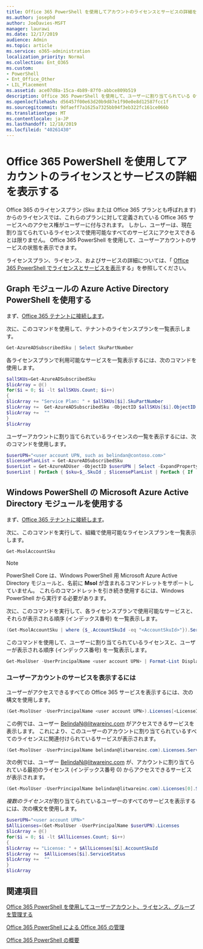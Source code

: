 ```yaml
---
title: Office 365 PowerShell を使用してアカウントのライセンスとサービスの詳細を表示する
ms.author: josephd
author: JoeDavies-MSFT
manager: laurawi
ms.date: 12/17/2019
audience: Admin
ms.topic: article
ms.service: o365-administration
localization_priority: Normal
ms.collection: Ent_O365
ms.custom:
- PowerShell
- Ent_Office_Other
- LIL_Placement
ms.assetid: ace07d8a-15ca-4b89-87f0-abbce809b519
description: Office 365 PowerShell を使用して、ユーザーに割り当てられている Office 365 サービスを確認する方法について説明します。
ms.openlocfilehash: d56457f00e63d20b9d87e1f90e0e8d12587fcc1f
ms.sourcegitcommit: 9dfaeff7a1625a7325bb94f3eb322fc161ce066b
ms.translationtype: MT
ms.contentlocale: ja-JP
ms.lasthandoff: 12/18/2019
ms.locfileid: "40261430"
---
```

# <a name="view-account-license-and-service-details-with-office-365-powershell"></a>Office 365 PowerShell を使用してアカウントのライセンスとサービスの詳細を表示する

Office 365 のライセンスプラン (Sku または Office 365 プランとも呼ばれます) からのライセンスでは、これらのプランに対して定義されている Office 365 サービスへのアクセス権がユーザーに付与されます。 しかし、ユーザーは、現在割り当てられているライセンスで使用可能なすべてのサービスにアクセスできるとは限りません。 Office 365 PowerShell を使用して、ユーザーアカウントのサービスの状態を表示できます。 

ライセンスプラン、ライセンス、およびサービスの詳細については、「 [Office 365 PowerShell でライセンスとサービスを表示](view-licenses-and-services-with-office-365-powershell.md)する」を参照してください。

## <a name="use-the-azure-active-directory-powershell-for-graph-module"></a>Graph モジュールの Azure Active Directory PowerShell を使用する

まず、[Office 365 テナントに接続します](connect-to-office-365-powershell.md#connect-with-the-azure-active-directory-powershell-for-graph-module)。
  
次に、このコマンドを使用して、テナントのライセンスプランを一覧表示します。

```powershell
Get-AzureADSubscribedSku | Select SkuPartNumber
```

各ライセンスプランで利用可能なサービスを一覧表示するには、次のコマンドを使用します。

```powershell
$allSKUs=Get-AzureADSubscribedSku
$licArray = @()
for($i = 0; $i -lt $allSKUs.Count; $i++)
{
$licArray += "Service Plan: " + $allSKUs[$i].SkuPartNumber
$licArray +=  Get-AzureADSubscribedSku -ObjectID $allSKUs[$i].ObjectID | Select -ExpandProperty ServicePlans
$licArray +=  ""
}
$licArray
```

ユーザーアカウントに割り当てられているライセンスの一覧を表示するには、次のコマンドを使用します。

```powershell
$userUPN="<user account UPN, such as belindan@contoso.com>"
$licensePlanList = Get-AzureADSubscribedSku
$userList = Get-AzureADUser -ObjectID $userUPN | Select -ExpandProperty AssignedLicenses | Select SkuID 
$userList | ForEach { $sku=$_.SkuId ; $licensePlanList | ForEach { If ( $sku -eq $_.ObjectId.substring($_.ObjectId.length - 36, 36) ) { Write-Host $_.SkuPartNumber } } }
```

## <a name="use-the-microsoft-azure-active-directory-module-for-windows-powershell"></a>Windows PowerShell の Microsoft Azure Active Directory モジュールを使用する

まず、[Office 365 テナントに接続します](connect-to-office-365-powershell.md#connect-with-the-microsoft-azure-active-directory-module-for-windows-powershell)。

次に、このコマンドを実行して、組織で使用可能なライセンスプランを一覧表示します。 

```powershell
Get-MsolAccountSku
```
>[!Note]
>PowerShell Core は、Windows PowerShell 用 Microsoft Azure Active Directory モジュールと、名前に **Msol** が含まれるコマンドレットをサポートしていません。 これらのコマンドレットを引き続き使用するには、Windows PowerShell から実行する必要があります。
>

次に、このコマンドを実行して、各ライセンスプランで使用可能なサービスと、それらが表示される順序 (インデックス番号) を一覧表示します。

```powershell
(Get-MsolAccountSku | where {$_.AccountSkuId -eq "<AccountSkuId>"}).ServiceStatus
```
  
このコマンドを使用して、ユーザーに割り当てられているライセンスと、ユーザーが表示される順序 (インデックス番号) を一覧表示します。

```powershell
Get-MsolUser -UserPrincipalName <user account UPN> | Format-List DisplayName,Licenses
```

### <a name="to-view-services-for-a-user-account"></a>ユーザーアカウントのサービスを表示するには

ユーザーがアクセスできるすべての Office 365 サービスを表示するには、次の構文を使用します。
  
```powershell
(Get-MsolUser -UserPrincipalName <user account UPN>).Licenses[<LicenseIndexNumber>].ServiceStatus
```

この例では、ユーザー BelindaN@litwareinc.com がアクセスできるサービスを表示します。 これにより、このユーザーのアカウントに割り当てられているすべてのライセンスに関連付けられているサービスが表示されます。
  
```powershell
(Get-MsolUser -UserPrincipalName belindan@litwareinc.com).Licenses.ServiceStatus
```

次の例では、ユーザー BelindaN@litwareinc.com が、アカウントに割り当てられている最初のライセンス (インデックス番号 0) からアクセスできるサービスが表示されます。
  
```powershell
(Get-MsolUser -UserPrincipalName belindan@litwareinc.com).Licenses[0].ServiceStatus
```

*複数のライセンス*が割り当てられているユーザーのすべてのサービスを表示するには、次の構文を使用します。

```powershell
$userUPN="<user account UPN>"
$AllLicenses=(Get-MsolUser -UserPrincipalName $userUPN).Licenses
$licArray = @()
for($i = 0; $i -lt $AllLicenses.Count; $i++)
{
$licArray += "License: " + $AllLicenses[$i].AccountSkuId
$licArray +=  $AllLicenses[$i].ServiceStatus
$licArray +=  ""
}
$licArray
```
 
## <a name="see-also"></a>関連項目

[Office 365 PowerShell を使用してユーザーアカウント、ライセンス、グループを管理する](manage-user-accounts-and-licenses-with-office-365-powershell.md)
  
[Office 365 PowerShell による Office 365 の管理](manage-office-365-with-office-365-powershell.md)
  
[Office 365 PowerShell の概要](getting-started-with-office-365-powershell.md)
